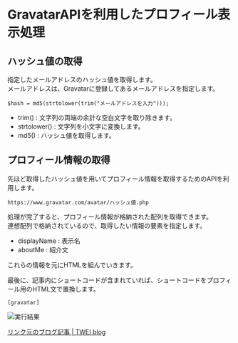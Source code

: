 # GravatarAPIを利用したプロフィール表示処理

## ハッシュ値の取得

指定したメールアドレスのハッシュ値を取得します。  
メールアドレスは、Gravatarに登録してあるメールアドレスを指定します。

~~~
$hash = md5(strtolower(trim("メールアドレスを入力")));
~~~

- trim() : 文字列の両端の余計な空白文字を取り除きます。
- strtolower() : 文字列を小文字に変換します。
- md5() : ハッシュ値を取得します。

## プロフィール情報の取得

先ほど取得したハッシュ値を用いてプロフィール情報を取得するためのAPIを利用します。  

~~~
https://www.gravatar.com/avatar/ハッシュ値.php
~~~

処理が完了すると、プロフィール情報が格納された配列を取得できます。  
連想配列で格納されているので、取得したい情報の要素を指定します。

- displayName : 表示名
- aboutMe : 紹介文

これらの情報を元にHTMLを組んでいきます。  

最後に、記事内にショートコードが含まれていれば、ショートコードをプロフィール用のHTML文で置換します。  

~~~
[gravatar]
~~~  

![実行結果](https://twei-blog.com/wp-content/uploads/2019/05/001-2.png)

[リンク元のブログ記事 | TWEI blog](https://twei-blog.com/blog/wordpress/gravatar-show-profile/)
